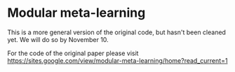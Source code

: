 # Modular meta-learning

This is a more general version of the original code, but hasn't been cleaned yet. We will do so by November 10.

For the code of the original paper please visit https://sites.google.com/view/modular-meta-learning/home?read_current=1
